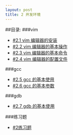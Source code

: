 ```yaml
---
layout: post
title: 2 开发环境 
---
```

##目录:
###vim
<ul>
<li> <a href="/post/02/2.1.html">#2.1 vim 编辑器的安装</a> </li>
<li> <a href="/post/02/2.2.html">#2.2 vim 编辑器的基本操作</a> </li>
<li> <a href="/post/02/2.3.html">#2.3 vim 编辑器的基本命令</a> </li>
<li> <a href="/post/02/2.4.html">#2.4 vim 编辑器的配置文件</a> </li>
</ul>
###gcc
<ul>
<li> <a href="/post/02/2.5.html">#2.5 gcc 的基本使用</a> </li>
<li> <a href="/post/02/2.6.html">#2.6 gcc 的基本参数</a> </li>
</ul>
###gdb
<ul>
<li> <a href="/post/02/2.7.html">#2.7 gdb 的基本使用</a> </li>
</ul>
###练习题
<ul>
<li> <a href="/post/02/practice.html">#2练习题</a> </li>
</ul>
